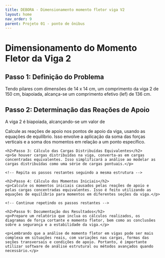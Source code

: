 ```yaml
---
title: DEBORA - Dimensionamento momento fletor viga V2
layout: home
nav_order: 9
parent: Projeto 01 - ponto de ônibus
---
```


<!--Don't delete this script-->
<script src = "https://polyfill.io/v3/polyfill.min.js?features=es6"></script>
<script id = "MathJax-script" async src="https://cdn.jsdelivr.net/npm/mathjax@3/es5/tex-mml-chtml.js"></script>
<!--Don't delete this script-->

<!--DOCTYPE html-->
<html>
<head>
    <h1>Dimensionamento do Momento Fletor da Viga 2</h1>
</head>
<body>
    <h2>Passo 1: Definição do Problema</h2>
    <p>Tendo pilares com dimensões de 14 x 14 cm, um comprimento da viga 2 de 150 cm, biapoiada, alcança-se um comprimento efetivo (lef) de 136 cm.</p>
    <h2>Passo 2: Determinação das Reações de Apoio</h2>
  <p>A viga 2 é biapoiada, alcançando-se um valor de </p>
    <p>Calcule as reações de apoio nos pontos de apoio da viga, usando as equações de equilíbrio. Isso envolve a aplicação da soma das forças verticais e a soma dos momentos em relação a um ponto específico.</p>

    <h2>Passo 3: Cálculo das Cargas Distribuídas Equivalentes</h2>
    <p>Se houver cargas distribuídas na viga, converta-as em cargas concentradas equivalentes. Isso simplificará a análise ao modelar as cargas distribuídas como uma série de cargas pontuais.</p>

    <!-- Repita os passos restantes seguindo a mesma estrutura -->

    <h2>Passo 4: Cálculo dos Momentos Iniciais</h2>
    <p>Calcule os momentos iniciais causados pelas reações de apoio e pelas cargas concentradas equivalentes. Isso é feito utilizando as equações de equilíbrio para momentos em diferentes seções da viga.</p>

    <!-- Continue repetindo os passos restantes -->

    <h2>Passo 9: Documentação dos Resultados</h2>
    <p>Prepare um relatório que inclua os cálculos realizados, os diagramas de força cortante e momento fletor, bem como as conclusões sobre a segurança e a estabilidade da viga.</p>

    <p>Lembrando que a análise de momento fletor em vigas pode ser mais complexa em situações reais, com variações nas cargas, formas das seções transversais e condições de apoio. Portanto, é importante utilizar software de análise estrutural ou métodos avançados quando necessário.</p>
</body>
</html>
